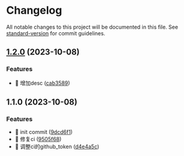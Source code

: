 # Changelog

All notable changes to this project will be documented in this file. See [standard-version](https://github.com/conventional-changelog/standard-version) for commit guidelines.

## [1.2.0](https://github.com/danni-cool/danni-cool/compare/v1.1.0...v1.2.0) (2023-10-08)


### Features

* 🎸 增加desc ([cab3589](https://github.com/danni-cool/danni-cool/commit/cab35890eab6888ff273b68bb0ca6a3bdbe091b3))

## 1.1.0 (2023-10-08)

### Features

* 🎸 init commit ([9dcd6f1](https://github.com/danni-cool/danni-cool/commit/9dcd6f15421de4166df35f681951ac3a24736b1f))
* 🎸 修复ci ([9505f68](https://github.com/danni-cool/danni-cool/commit/9505f68ed92ecb333104797111f208a1141cae3b))
* 🎸 调整ci的github_token ([d4e4a5c](https://github.com/danni-cool/danni-cool/commit/d4e4a5c96584fc2a020387bbf682518b5a7fd1f8))
